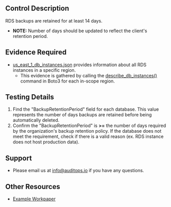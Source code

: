 ## Control Description
RDS backups are retained for at least 14 days.
- **NOTE:** Number of days should be updated to reflect the client's retention period.

## Evidence Required
* [us_east_1_db_instances.json](./us_east_1_db_instances.json) provides information about all RDS instances in a specific region.
    * This evidence is gathered by calling the [describe_db_instances()](https://boto3.amazonaws.com/v1/documentation/api/latest/reference/services/rds/client/describe_db_instances.html) command in Boto3 for each in-scope region.

## Testing Details
1. Find the "BackupRetentionPeriod" field for each database. This value represents the number of days backups are retained before being automatically deleted.
2. Confirm the "BackupRetentionPeriod" is **>=** the number of days required by the organization's backup retention policy. If the database does not meet the requirement, check if there is a valid reason (ex. RDS instance does not host production data).

## Support
- Please email us at info@auditops.io if you have any questions.

## Other Resources
- [Example Workpaper](https://docs.google.com/spreadsheets/d/1bGfbXUTSzVCSGCWn7UtG6QN4wWeEKdrubygcCuDDjbI/edit?gid=1525441158)
